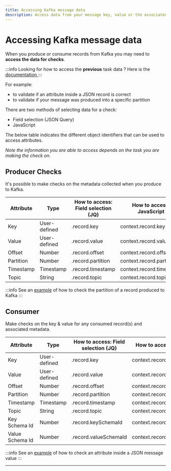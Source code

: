 ```yaml
---
title: Accessing Kafka message data
description: Access data from your message key, value or the associated metadata
---
```


# Accessing Kafka message data

When you produce or consume records from Kafka you may need to **access the data for checks**.&#x20;

:::info
Looking for how to access the **previous** task data ? Here is the [documentation ](../../chaining-tasks#accessing-the-output)
:::

For example:

- to validate if an attribute inside a JSON record is correct
- to validate if your message was produced into a specific partition

There are two methods of selecting data for a check:

- Field selection (JSON Query)
- JavaScript

The below table indicates the different object identifiers that can be used to access attributes.

_Note the information you are able to access depends on the task you are making the check on._

## Producer Checks

It's possible to make checks on the metadata collected when you produce to Kafka.

| Attribute | Type         | How to access: Field selection (JQ) | How to access: JavaScript |
| --------- | ------------ | ----------------------------------- | ------------------------- |
| Key       | User-defined | .record.key                         | context.record.key        |
| Value     | User-defined | .record.value                       | context.record.value      |
| Offset    | Number       | .record.offset                      | context.record.offset     |
| Partition | Number       | .record.partition                   | context.record.partition  |
| Timestamp | Timestamp    | .record.timestamp                   | context.record.timestamp  |
| Topic     | String       | .record.topic                       | context.record.topic      |

:::info
See an [example](./#example-check-the-value-of-an-attribute-inside-a-json-message-value) of how to check the partition of a record produced to Kafka
:::

## Consumer

Make checks on the key & value for any consumed record(s) and associated metadata.&#x20;

| Attribute       | Type         | How to access: Field selection (JQ) | How to access: JavaScript    |
| --------------- | ------------ | ----------------------------------- | ---------------------------- |
| Key             | User-defined | .record.key                         | context.record.key           |
| Value           | User-defined | .record.value                       | context.record.value         |
| Offset          | Number       | .record.offset                      | context.record.offset        |
| Partition       | Number       | .record.partition                   | context.record.partition     |
| Timestamp       | Timestamp    | .record.timestamp                   | context.record.timestamp     |
| Topic           | String       | .record.topic                       | context.record.topic         |
| Key Schema Id   | Number       | .record.keySchemaId                 | context.record.keySchemaId   |
| Value Schema Id | Number       | .record.valueSchemaId               | context.record.valueSchemaId |

:::info
See an [example](check-the-value-inside-a-json-message-consumed-from-kafka) of how to check an attribute inside a JSON message value
:::

---
